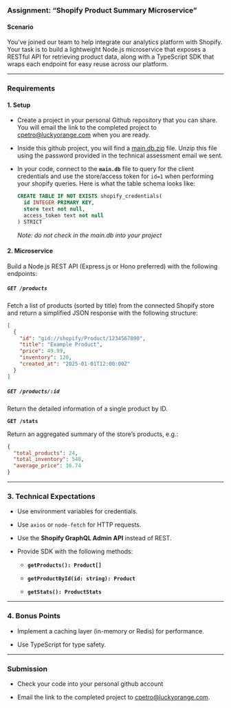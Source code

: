 ### **Assignment: “Shopify Product Summary Microservice”**

#### **Scenario**

You’ve joined our team to help integrate our analytics platform with Shopify. Your task is to build a lightweight Node.js microservice that exposes a RESTful API for retrieving product data, along with a TypeScript SDK that wraps each endpoint for easy reuse across our platform.

---

### **Requirements**

#### **1\. Setup**

* Create a project in your personal Github repository that you can share.  You will email the link to the completed project to [cpetro@luckyorange.com](mailto:cpetro@luckyorange.com) when you are ready.

* Inside this github project, you will find a [main.db.zip](https://github.com/locpetro/luckyorange-integrations-technical-assessment/blob/main/README.md) file.  Unzip this file using the password provided in the technical assessment email we sent.

* In your code, connect to the **`main.db`** file to query for the client credentials and use the store/access token for `id=1` when performing your shopify queries.  Here is what the table schema looks like:

  ```sql
  CREATE TABLE IF NOT EXISTS shopify_credentials(
    id INTEGER PRIMARY KEY,
    store text not null,
    access_token text not null
  ) STRICT
  ```
  *Note: do not check in the main.db into your project*

#### **2\. Microservice**

Build a Node.js REST API (Express.js or Hono preferred) with the following endpoints:

##### **`GET /products`**

Fetch a list of products (sorted by title) from the connected Shopify store and return a simplified JSON response with the following structure:

```json
[
  {  
    "id": "gid://shopify/Product/1234567890",
    "title": "Example Product",
    "price": 49.99,
    "inventory": 120,
    "created_at": "2025-01-01T12:00:00Z"
  }
]
```

##### **`GET /products/:id`**

Return the detailed information of a single product by ID.

**`GET /stats`**

Return an aggregated summary of the store’s products, e.g.:

```json
{
  "total_products": 24,
  "total_inventory": 548,
  "average_price": 36.74
}
```

---

### **3\. Technical Expectations**

* Use environment variables for credentials.

* Use `axios` or `node-fetch` for HTTP requests.

* Use the **Shopify GraphQL Admin API** instead of REST.

* Provide SDK with the following methods:

  * **`getProducts(): Product[]`**

  * **`getProductById(id: string): Product`**

  * **`getStats(): ProductStats`**

---

### **4\. Bonus Points**

* Implement a caching layer (in-memory or Redis) for performance.

* Use TypeScript for type safety.

---

### **Submission**

* Check your code into your personal github account

* Email the link to the completed project to [cpetro@luckyorange.com](mailto:cpetro@luckyorange.com).
